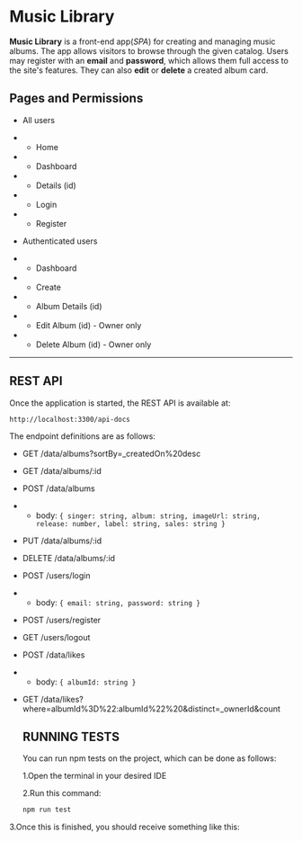 # Music Library
**Music Library** is a front-end app(*SPA*) for creating and managing music albums. The app allows visitors to browse through the given catalog. Users may 
register with an **email** and **password**, which allows them full access to the site's features. They can also **edit** or **delete** a created album card.

## Pages and Permissions

- All users
- - Home
- - Dashboard
- - Details (id)
- - Login
- - Register


- Authenticated users
- - Dashboard
- - Create
- - Album Details (id)
- - Edit Album (id) - Owner only
- - Delete Album (id) - Owner only

---

## REST API

Once the application is started, the REST API is available at:
```
http://localhost:3300/api-docs
```

The endpoint definitions are as follows:
- GET /data/albums?sortBy=_createdOn%20desc
- GET /data/albums/:id
- POST /data/albums 
-  - body: ```{ singer: string, album: string, imageUrl: string, release: number, label: string, sales: string }```
- PUT /data/albums/:id
- DELETE /data/albums/:id
- POST /users/login 
- - body: ```{ email: string, password: string }```
- POST /users/register
- GET /users/logout
- POST /data/likes 
- - body: ```{ albumId: string }```
- GET /data/likes?where=albumId%3D%22:albumId%22%20&distinct=_ownerId&count

  ## RUNNING TESTS
  You can run npm tests on the project, which can be done as follows:
  
  1.Open the terminal in your desired IDE
  
  2.Run this command:
  ```sh
  npm run test

3.Once this is finished, you should receive something like this:
